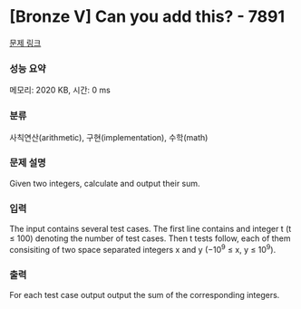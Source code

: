 # [Bronze V] Can you add this? - 7891 

[문제 링크](https://www.acmicpc.net/problem/7891) 

### 성능 요약

메모리: 2020 KB, 시간: 0 ms

### 분류

사칙연산(arithmetic), 구현(implementation), 수학(math)

### 문제 설명

<p>Given two integers, calculate and output their sum.</p>

### 입력 

 <p>The input contains several test cases. The first line contains and integer t (t ≤ 100) denoting the number of test cases. Then t tests follow, each of them consisiting of two space separated integers x and y (−10<sup>9</sup> ≤ x, y ≤ 10<sup>9</sup>).</p>

### 출력 

 <p>For each test case output output the sum of the corresponding integers.</p>

